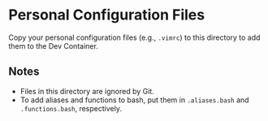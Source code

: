 # Personal Configuration Files

Copy your personal configuration files (e.g., `.vimrc`) to this directory
to add them to the Dev Container.

## Notes

- Files in this directory are ignored by Git.
- To add aliases and functions to bash, put them in `.aliases.bash` and `.functions.bash`, respectively.
